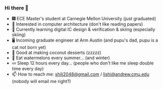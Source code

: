 ### Hi there 👋

- 🎆 ECE Master's student at Carnegie Mellon University (just graduated)
- 🔭 Interested in computer architecture (don't like reading papers)
- 🌱 Currently learning digital IC design & verification & skiing (especially skiing)
- 🖥️ Incoming graduate engineer at Arm Austin (and pupu's dad, pupu is a cat not born yet)
- 🥥 Good at making coconut desserts (zzzzz)
- 🍉 Eat watermelons every summer... (and winter)
- 💤 Sleep 12 hours every day... (people who don't like me sleep double time every day)
- 📫 How to reach me: shili2048@gmail.com / lishi@andrew.cmu.edu (nobody will email me right?)
